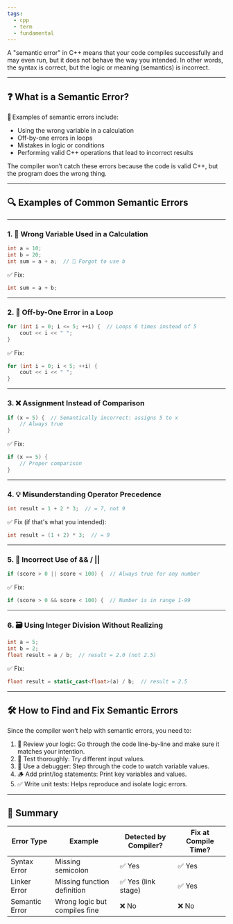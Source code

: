 ```yaml
---
tags:
  - cpp
  - term
  - fundamental
---
```


A "semantic error" in C++ means that your code compiles successfully and may even run, but it does not behave the way you intended. In other words, the syntax is correct, but the logic or meaning (semantics) is incorrect.

---

## ❓ What is a Semantic Error?

🚫 Examples of semantic errors include:

- Using the wrong variable in a calculation
- Off-by-one errors in loops
- Mistakes in logic or conditions
- Performing valid C++ operations that lead to incorrect results

The compiler won’t catch these errors because the code is valid C++, but the program does the wrong thing.

---

## 🔍 Examples of Common Semantic Errors

---

### 1. 🧮 Wrong Variable Used in a Calculation

```cpp
int a = 10;
int b = 20;
int sum = a + a;  // 🧨 Forgot to use b
```
✅ Fix:
```cpp
int sum = a + b;
```

---

### 2. 🔄 Off-by-One Error in a Loop

```cpp
for (int i = 0; i <= 5; ++i) {  // Loops 6 times instead of 5
    cout << i << " ";
}
```
✅ Fix:
```cpp
for (int i = 0; i < 5; ++i) {
    cout << i << " ";
}
```

---

### 3. ❌ Assignment Instead of Comparison

```cpp
if (x = 5) {  // Semantically incorrect: assigns 5 to x
    // Always true
}
```
✅ Fix:
```cpp
if (x == 5) {
    // Proper comparison
}
```

---

### 4. 💡 Misunderstanding Operator Precedence

```cpp
int result = 1 + 2 * 3;  // = 7, not 9
```
✅ Fix (if that's what you intended):
```cpp
int result = (1 + 2) * 3;  // = 9
```

---

### 5. 🧠 Incorrect Use of && / ||

```cpp
if (score > 0 || score < 100) {  // Always true for any number
```
✅ Fix:
```cpp
if (score > 0 && score < 100) {  // Number is in range 1-99
```

---

### 6. 🗃️ Using Integer Division Without Realizing

```cpp
int a = 5;
int b = 2;
float result = a / b;  // result = 2.0 (not 2.5)
```
✅ Fix:
```cpp
float result = static_cast<float>(a) / b;  // result = 2.5
```

---

## 🛠️ How to Find and Fix Semantic Errors

Since the compiler won’t help with semantic errors, you need to:

1. 👀 Review your logic: Go through the code line-by-line and make sure it matches your intention.
2. 🧪 Test thoroughly: Try different input values.
3. 🐞 Use a debugger: Step through the code to watch variable values.
4. 🪵 Add print/log statements: Print key variables and values.
5. ✅ Write unit tests: Helps reproduce and isolate logic errors.

---

## 🛑 Summary

| Error Type        | Example                             | Detected by Compiler? | Fix at Compile Time? |
|-------------------|-------------------------------------|------------------------|-----------------------|
| Syntax Error      | Missing semicolon                   | ✅ Yes                 | ✅ Yes                |
| Linker Error      | Missing function definition          | ✅ Yes (link stage)    | ✅ Yes                |
| Semantic Error    | Wrong logic but compiles fine        | ❌ No                  | ❌ No                 |
